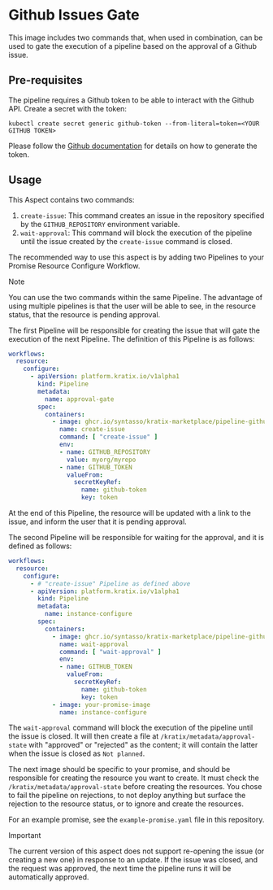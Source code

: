 # Github Issues Gate

This image includes two commands that, when used in combination, can be used to
gate the execution of a pipeline based on the approval of a Github issue.

## Pre-requisites

The pipeline requires a Github token to be able to interact with the Github API.
Create a secret with the token:

```
kubectl create secret generic github-token --from-literal=token=<YOUR GITHUB TOKEN>
```

Please follow the [Github
documentation](https://docs.github.com/en/authentication/keeping-your-account-and-data-secure/managing-your-personal-access-tokens)
for details on how to generate the token.

## Usage

This Aspect contains two commands:
1. `create-issue`: This command creates an issue in the repository specified by
   the `GITHUB_REPOSITORY` environment variable.
2. `wait-approval`: This command will block the execution of the pipeline until
   the issue created by the `create-issue` command is closed.

The recommended way to use this aspect is by adding two Pipelines to your
Promise Resource Configure Workflow.

> [!NOTE]
> You can use the two commands within the same Pipeline. The advantage of using
> multiple pipelines is that the user will be able to see, in the resource
> status, that the resource is pending approval.

The first Pipeline will be responsible for creating the issue that will gate the
execution of the next Pipeline. The definition of this Pipeline is as follows:

```yaml
workflows:
  resource:
    configure:
      - apiVersion: platform.kratix.io/v1alpha1
        kind: Pipeline
        metadata:
          name: approval-gate
        spec:
          containers:
            - image: ghcr.io/syntasso/kratix-marketplace/pipeline-github-sign-off-image:v0.1.0
              name: create-issue
              command: [ "create-issue" ]
              env:
              - name: GITHUB_REPOSITORY
                value: myorg/myrepo
              - name: GITHUB_TOKEN
                valueFrom:
                  secretKeyRef:
                    name: github-token
                    key: token
```

At the end of this Pipeline, the resource will be updated with a link to the
issue, and inform the user that it is pending approval.

The second Pipeline will be responsible for waiting for the approval, and it is
defined as follows:

```yaml
workflows:
  resource:
    configure:
      - # "create-issue" Pipeline as defined above
      - apiVersion: platform.kratix.io/v1alpha1
        kind: Pipeline
        metadata:
          name: instance-configure
        spec:
          containers:
            - image: ghcr.io/syntasso/kratix-marketplace/pipeline-github-sign-off-image:v0.1.0
              name: wait-approval
              command: [ "wait-approval" ]
              env:
              - name: GITHUB_TOKEN
                valueFrom:
                  secretKeyRef:
                    name: github-token
                    key: token
            - image: your-promise-image
              name: instance-configure
```

The `wait-approval` command will block the execution of the pipeline until the
issue is closed. It will then create a file at `/kratix/metadata/approval-state`
with "approved" or "rejected" as the content; it will contain the latter when
the issue is closed as `Not planned`.

The next image should be specific to your promise, and should be responsible for
creating the resource you want to create. It must check the
`/kratix/metadata/approval-state` before creating the resources. You chose to
fail the pipeline on rejections, to not deploy anything but surface the
rejection to the resource status, or to ignore and create the resources.

For an example promise, see the `example-promise.yaml` file in this repository.

> [!IMPORTANT]
> The current version of this aspect does not support re-opening the issue (or
> creating a new one) in response to an update. If the issue was closed, and the
> request was approved, the next time the pipeline runs it will be automatically
> approved.

